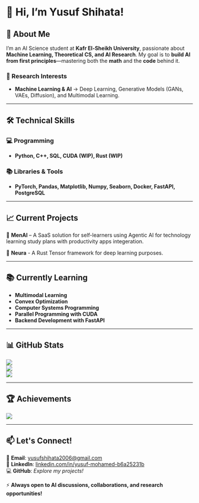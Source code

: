  # 👋 **Hi, I’m Yusuf Shihata!**  

## 🚀 **About Me**  
I’m an AI Science student at **Kafr El-Sheikh University**, passionate about **Machine Learning, Theoretical CS, and AI Research**. My goal is to **build AI from first principles**—mastering both the **math** and the **code** behind it.  

### **🔬 Research Interests**  
- **Machine Learning & AI** → Deep Learning, Generative Models (GANs, VAEs, Diffusion), and Multimodal Learning. 

---

## 🛠️ **Technical Skills**  
### **💻 Programming**  
- **Python, C++, SQL, CUDA (WIP), Rust (WIP)**  

### **📚 Libraries & Tools**  
- **PyTorch, Pandas, Matplotlib, Numpy, Seaborn, Docker, FastAPI, PostgreSQL**  

---

## 📈 **Current Projects**  
🔹 **MenAI** – A SaaS solution for self-learners using Agentic AI for technology learning study plans with productivity apps integeration.

🔹 **Neura** - A Rust Tensor framework for deep learning purposes.


---

## 📚 **Currently Learning**  
- **Multimodal Learning**  
- **Convex Optimization**  
- **Computer Systems Programming**
- **Parallel Programming with CUDA**
- **Backend Development with FastAPI**

---
## 📊 GitHub Stats

![](https://github-readme-stats.vercel.app/api?username=yushi2006&theme=tokyonight&hide_border=false&count_private=true)  
![](https://github-readme-streak-stats.herokuapp.com/?user=yushi2006&theme=tokyonight&hide_border=false)  
![](https://github-readme-stats.vercel.app/api/top-langs/?username=yushi2006&layout=compact&theme=tokyonight)

---

## 🏆 Achievements

![](https://github-profile-trophy.vercel.app/?username=yushi2006&theme=radical&no-frame=false&no-bg=true&margin-w=4)

---

## 📫 **Let's Connect!**  
📩 **Email**: yusufshihata2006@gmail.com  
🔗 **LinkedIn**: [linkedin.com/in/yusuf-mohamed-b6a25231b](https://www.linkedin.com/in/yusuf-mohamed-b6a25231b)  
💻 **GitHub**: *Explore my projects!*  

⚡ **Always open to AI discussions, collaborations, and research opportunities!**  
